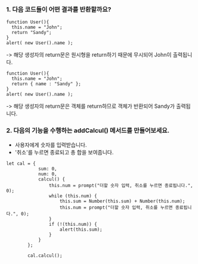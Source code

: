 ### 1. 다음 코드들이 어떤 결과를 반환할까요?
```
function User(){   
  this.name = "John";   
  return "Sandy";   
}   
alert( new User().name );   
```

-> 해당 생성자의 return문은 원시형을 return하기 때문에 무시되어 John이 출력됩니다.

```
function User(){   
  this.name = "John";   
  return { name : "Sandy" };   
}   
alert( new User().name );  
```

-> 해당 생성자의 return문은 객체를 return하므로 객체가 반환되어 Sandy가 출력됩니다.


### 2. 다음의 기능을 수행하는 addCalcul() 메서드를 만들어보세요.    
- 사용자에게 숫자를 입력받습니다.    
- '취소'를 누르면 종료되고 총 합을 보여줍니다.   

```
let cal = {
            sum: 0,
            num: 0,
            calcul() {
                this.num = prompt("더할 숫자 입력, 취소를 누르면 종료됩니다.", 0);
                while (this.num) {
                    this.sum = Number(this.sum) + Number(this.num);
                    this.num = prompt("더할 숫자 입력, 취소를 누르면 종료됩니다.", 0);
                }
                if (!(this.num)) {
                    alert(this.sum);
                }
            }
        };

        cal.calcul();
 ```
